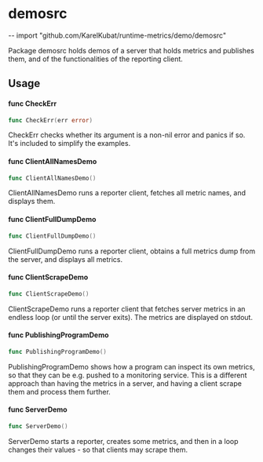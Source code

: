 # demosrc
--
    import "github.com/KarelKubat/runtime-metrics/demo/demosrc"

Package demosrc holds demos of a server that holds metrics and publishes them,
and of the functionalities of the reporting client.

## Usage

#### func  CheckErr

```go
func CheckErr(err error)
```
CheckErr checks whether its argument is a non-nil error and panics if so. It's
included to simplify the examples.

#### func  ClientAllNamesDemo

```go
func ClientAllNamesDemo()
```
ClientAllNamesDemo runs a reporter client, fetches all metric names, and
displays them.

#### func  ClientFullDumpDemo

```go
func ClientFullDumpDemo()
```
ClientFullDumpDemo runs a reporter client, obtains a full metrics dump from the
server, and displays all metrics.

#### func  ClientScrapeDemo

```go
func ClientScrapeDemo()
```
ClientScrapeDemo runs a reporter client that fetches server metrics in an
endless loop (or until the server exits). The metrics are displayed on stdout.

#### func  PublishingProgramDemo

```go
func PublishingProgramDemo()
```
PublishingProgramDemo shows how a program can inspect its own metrics, so that
they can be e.g. pushed to a monitoring service. This is a different approach
than having the metrics in a server, and having a client scrape them and process
them further.

#### func  ServerDemo

```go
func ServerDemo()
```
ServerDemo starts a reporter, creates some metrics, and then in a loop changes
their values - so that clients may scrape them.
